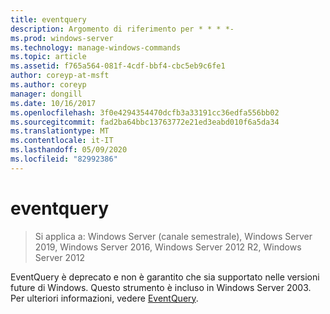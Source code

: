 ```yaml
---
title: eventquery
description: Argomento di riferimento per * * * *-
ms.prod: windows-server
ms.technology: manage-windows-commands
ms.topic: article
ms.assetid: f765a564-081f-4cdf-bbf4-cbc5eb9c6fe1
author: coreyp-at-msft
ms.author: coreyp
manager: dongill
ms.date: 10/16/2017
ms.openlocfilehash: 3f0e4294354470dcfb3a33191cc36edfa556bb02
ms.sourcegitcommit: fad2ba64bbc13763772e21ed3eabd010f6a5da34
ms.translationtype: MT
ms.contentlocale: it-IT
ms.lasthandoff: 05/09/2020
ms.locfileid: "82992386"
---
```

# <a name="eventquery"></a>eventquery

> Si applica a: Windows Server (canale semestrale), Windows Server 2019, Windows Server 2016, Windows Server 2012 R2, Windows Server 2012

EventQuery è deprecato e non è garantito che sia supportato nelle versioni future di Windows.
Questo strumento è incluso in Windows Server 2003. Per ulteriori informazioni, vedere [EventQuery](https://technet.microsoft.com/library/cc772995(v=ws.10).aspx).
